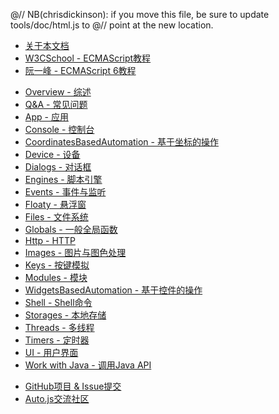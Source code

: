 @// NB(chrisdickinson): if you move this file, be sure to update tools/doc/html.js to
@// point at the new location.
* [关于本文档](documentation.html)
* [W3CSchool - ECMAScript教程](http://www.w3school.com.cn/js/pro_js_syntax.asp)
* [阮一峰 - ECMAScript 6教程](http://es6.ruanyifeng.com/#README)

<div class="line"></div>

* [Overview - 综述](overview.html)
* [Q&A - 常见问题](qa.html)
* [App - 应用](app.html)
* [Console - 控制台](console.html)
* [CoordinatesBasedAutomation - 基于坐标的操作](coordinates-based-automation.html)
* [Device - 设备](device.html)
* [Dialogs - 对话框](dialogs.html)
* [Engines - 脚本引擎](engines.html)
* [Events - 事件与监听](events.html)
* [Floaty - 悬浮窗](floaty.html)
* [Files - 文件系统](files.html)
* [Globals - 一般全局函数](globals.html)
* [Http - HTTP](http.html)
* [Images - 图片与图色处理](images.html)
* [Keys - 按键模拟](keys.html)
* [Modules - 模块](modules.html)
* [WidgetsBasedAutomation - 基于控件的操作](widgets-based-automation.html)
* [Shell - Shell命令](shell.html)
* [Storages - 本地存储](storages.html)
* [Threads - 多线程](threads.html)
* [Timers - 定时器](timers.html)
* [UI - 用户界面](ui.html)
* [Work with Java - 调用Java API](https://developer.mozilla.org/zh-CN/docs/Mozilla/Projects/Rhino/Scripting_Java)

<div class="line"></div>

* [GitHub项目 & Issue提交](https://github.com/hyb1996/NoRootScriptDroid)
* [Auto.js交流社区](http://autojs.org)

